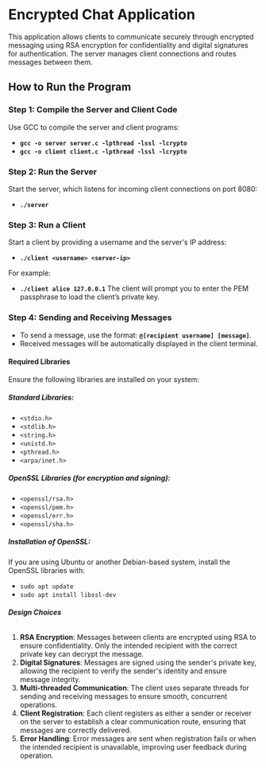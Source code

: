 # Encrypted Chat Application

This application allows clients to communicate securely through encrypted messaging using RSA encryption for confidentiality and digital signatures for authentication. The server manages client connections and routes messages between them.

## How to Run the Program

### Step 1: Compile the Server and Client Code
Use GCC to compile the server and client programs:


- **`gcc -o server server.c -lpthread -lssl -lcrypto`**
- **`gcc -o client client.c -lpthread -lssl -lcrypto`**

### Step 2: Run the Server
Start the server, which listens for incoming client connections on port 8080:

- **`./server`**

### Step 3: Run a Client
Start a client by providing a username and the server's IP address:

- **`./client <username> <server-ip>`**

For example:
- **`./client alice 127.0.0.1`**
  The client will prompt you to enter the PEM passphrase to load the client’s private key.

### Step 4: Sending and Receiving Messages
- To send a message, use the format: **`@[recipient username] [message]`**.
- Received messages will be automatically displayed in the client terminal.

#### **Required Libraries** 
Ensure the following libraries are installed on your system:

##### Standard Libraries:
- `<stdio.h>`
- `<stdlib.h>`
- `<string.h>`
- `<unistd.h>`
- `<pthread.h>`
- `<arpa/inet.h>`

##### OpenSSL Libraries (for encryption and signing):
- `<openssl/rsa.h>`
- `<openssl/pem.h>`
- `<openssl/err.h>`
- `<openssl/sha.h>`

##### Installation of OpenSSL:
If you are using Ubuntu or another Debian-based system, install the OpenSSL libraries with:

- `sudo apt update`
- `sudo apt install libssl-dev`

###### **Design Choices**
1. **RSA Encryption**: Messages between clients are encrypted using RSA to ensure confidentiality. Only the intended recipient with the correct private key can decrypt the message.
2. **Digital Signatures**: Messages are signed using the sender's private key, allowing the recipient to verify the sender's identity and ensure message integrity.
3. **Multi-threaded Communication**: The client uses separate threads for sending and receiving messages to ensure smooth, concurrent operations.
4. **Client Registration**: Each client registers as either a sender or receiver on the server to establish a clear communication route, ensuring that messages are correctly delivered.
5. **Error Handling**: Error messages are sent when registration fails or when the intended recipient is unavailable, improving user feedback during operation.
